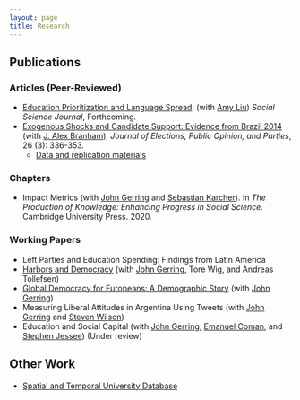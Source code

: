 ```yaml
---
layout: page
title: Research
---
```

## Publications

### Articles (Peer-Reviewed)
- [Education Prioritization and Language Spread](https://www.sciencedirect.com/science/article/pii/S0362331919300709). (with [Amy Liu](http://www.amyhliu.com/)) *Social Science Journal*, Forthcoming.
- [Exogenous Shocks and Candidate Support: Evidence from Brazil 2014](http://www.tandfonline.com/doi/full/10.1080/17457289.2016.1178647) (with [J. Alex Branham](https://jabranham.com)), *Journal of Elections, Public Opinion, and Parties*, 26 (3): 336-353.
	- [Data and replication materials](https://github.com/jabranham/brazil)

### Chapters
- Impact Metrics (with [John Gerring](https://liberalarts.utexas.edu/government/faculty/jg29775) and [Sebastian Karcher](https://www.sebastiankarcher.com)). In *The Production of Knowledge: Enhancing Progress in Social Science*. Cambridge University Press. 2020.

### Working Papers
- Left Parties and Education Spending: Findings from Latin America
- [Harbors and Democracy](http://ssrn.com/abstract=3205037) (with [John Gerring](https://liberalarts.utexas.edu/government/faculty/jg29775), Tore Wig, and Andreas Tollefsen)
- [Global Democracy for Europeans: A Demographic Story](https://ssrn.com/abstract_id=3287831) (with [John Gerring](https://liberalarts.utexas.edu/government/faculty/jg29775))
- Measuring Liberal Attitudes in Argentina Using Tweets (with [John Gerring](https://liberalarts.utexas.edu/government/faculty/jg29775) and [Steven Wilson](https://www.unr.edu/political-science/people/wilson-steven))
- Education and Social Capital (with [John Gerring](https://liberalarts.utexas.edu/government/faculty/jg29775), [Emanuel Coman](https://www.tcd.ie/Political_Science/people/comane), and [Stephen Jessee](http://laits.utexas.edu/~sjessee/)) (Under review)

## Other Work
- [Spatial and Temporal University Database](files/univ_database.pdf)
